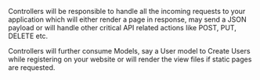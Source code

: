 Controllers will be responsible to handle all the incoming requests to your application which will either render a page in response, may send a JSON payload or will handle other critical API related actions like POST, PUT, DELETE etc.

Controllers will further consume Models, say a User model to Create Users while registering on your website or will render the view files if static pages are requested.